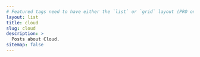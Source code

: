 ```yaml
---
# Featured tags need to have either the `list` or `grid` layout (PRO only).
layout: list
title: cloud
slug: cloud
description: >
  Posts about Cloud.
sitemap: false
---
```

